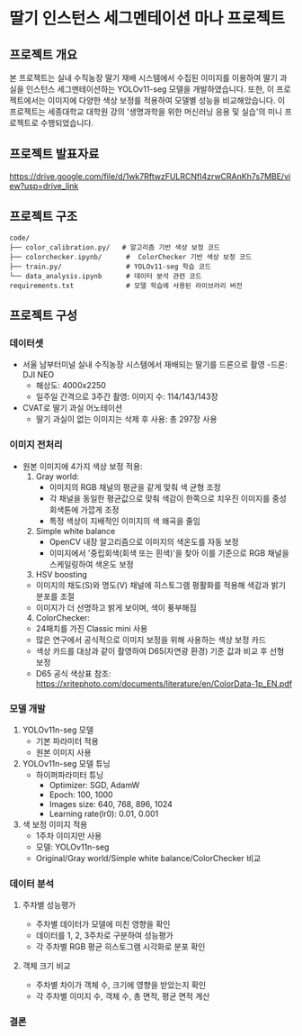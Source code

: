 # 딸기 인스턴스 세그멘테이션 마나 프로젝트

## 프로젝트 개요
본 프로젝트는 실내 수직농장 딸기 재배 시스템에서 수집된 이미지를 이용하여 딸기 과실을 인스턴스 세그멘테이션하는 YOLOv11-seg 모델을 개발하였습니다. 또한, 이 프로젝트에서는 이미지에 다양한 색상 보정를 적용하여 모델별 성능을 비교해았습니다.
이 프로젝트는 세종대학교 대학원 강의 '생명과학을 위한 머신러닝 응용 및 실습'의 미니 프로젝트로 수행되었습니다.

## 프로젝트 발표자료
https://drive.google.com/file/d/1wk7RftwzFULRCNfI4zrwCRAnKh7s7MBE/view?usp=drive_link

## 프로젝트 구조
```
code/
├── color_calibration.py/   # 알고리즘 기반 색상 보정 코드
├── colorchecker.ipynb/      #  ColorChecker 기반 색상 보정 코드
├── train.py/                # YOLOv11-seg 학습 코드
└── data_analysis.ipynb      # 데이터 분석 관련 코드
requirements.txt             # 모델 학습에 사용된 라이브러리 버전
```

## 프로젝트 구성

### 데이터셋
- 서울 남부터미널 실내 수직농장 시스템에서 재배되는 딸기를 드론으로 촬영
  -드론: DJI NEO
  - 해상도: 4000x2250
  - 일주일 간격으로 3주간 촬영: 이미지 수: 114/143/143장
- CVAT로 딸기 과실 어노테이션
  - 딸기 과실이 없는 이미지는 삭제 후 사용: 총 297장 사용

### 이미지 전처리
- 원본 이미지에 4가지 색상 보정 적용:
  1. Gray world: 
     - 이미지의 RGB 채널의 평균을 같게 맞춰 색 균형 조정
     - 각 채널을 동일한 평균값으로 맞춰 색감이 한쪽으로 치우진 이미지를 중성 회색톤에 가깝게 조정
     - 특정 색상이 지배적인 이미지의 색 왜곡을 줄임
  2. Simple white balance
     - OpenCV 내장 알고리즘으로 이미지의 색온도를 자동 보정
     - 이미지에서 '중립회색(회색 또는 흰색)'을 찾아 이를 기준으로 RGB 채널을 스케일링하여 색온도 보정
  3. HSV boosting
    - 이미지의 채도(S)와 명도(V) 채널에 히스토그램 평활화를 적용해 색감과 밝기 분포를 조절
    - 이미지가 더 선명하고 밝게 보이며, 색이 풍부해짐
  4. ColorChecker: 
    - 24패치를 가진 Classic mini 사용
    - 많은 연구에서 공식적으로 이미지 보정을 위해 사용하는 색상 보정 카드
    - 색상 카드를 대상과 같이 촬영하여 D65(자연광 환경) 기준 값과 비교 후 선형 보정
    - D65 공식 색상표 참조: https://xritephoto.com/documents/literature/en/ColorData-1p_EN.pdf

### 모델 개발
1. YOLOv11n-seg 모델
   - 기본 파라미터 적용
   - 원본 이미지 사용
2. YOLOv11n-seg 모델 튜닝
   - 하이퍼파라미터 튜닝
     - Optimizer: SGD, AdamW
     - Epoch: 100, 1000
     - Images size: 640, 768, 896, 1024
     - Learning rate(lr0): 0.01, 0.001
3. 색 보정 이미지 적용
   - 1주차 이미지만 사용
   - 모델: YOLOv11n-seg
   - Original/Gray world/Simple white balance/ColorChecker 비교

### 데이터 분석
1. 주차별 성능평가
   - 주차별 데이터가 모델에 미친 영향을 확인
   - 데이터를 1, 2, 3주차로 구분하여 성능평가
   - 각 주차별 RGB 평균 히스토그램 시각화로 분포 확인

2. 객체 크기 비교
   - 주차별 차이가 객체 수, 크기에 영향을 받았는지 확인
   - 각 주차별 이미지 수, 객체 수, 총 면적, 평균 면적 계산
  
 ### 결론
